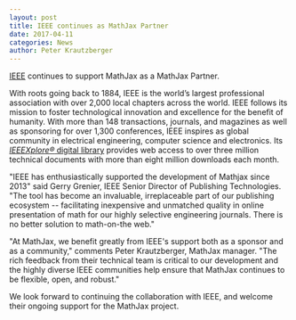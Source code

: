 ```yaml
---
layout: post
title: IEEE continues as MathJax Partner
date: 2017-04-11
categories: News
author: Peter Krautzberger
---
```


[IEEE](http://www.ieee.org/) continues to support MathJax as a MathJax Partner.

With roots going back to 1884, IEEE is the world’s largest professional association with over 2,000 local chapters across the world. IEEE follows its mission to foster technological innovation and excellence for the benefit of humanity.  With more than 148 transactions, journals, and magazines as well as sponsoring for over 1,300 conferences, IEEE inspires as global community in electrical engineering, computer science and electronics. Its [_IEEEXplore®_ digital library](https://ieeexplore.ieee.org/) provides web access to over three million technical documents with more than eight million downloads each month.

"IEEE has enthusiastically supported the development of Mathjax since 2013" said Gerry Grenier, IEEE Senior Director of Publishing Technologies. "The tool has become an invaluable, irreplaceable part of our publishing ecosystem -- facilitating inexpensive and unmatched quality in online presentation of math for our highly selective engineering journals. There is no better solution to math-on-the web."

"At MathJax, we benefit greatly from IEEE's support both as a sponsor and as a community," comments Peter Krautzberger, MathJax manager. "The rich feedback from their technical team is critical to our development and the highly diverse IEEE communities help ensure that MathJax continues to be flexible, open, and robust."

We look forward to continuing the collaboration with IEEE, and welcome their ongoing support for the MathJax project.
